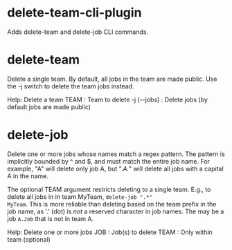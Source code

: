 delete-team-cli-plugin
======================

Adds delete-team and delete-job CLI commands.

delete-team
===========
Delete a single team. By default, all jobs in the team are made public. Use the -j
switch to delete the team jobs instead.

Help:
    Delete a team
     TEAM                : Team to delete
     -j (--jobs)         : Delete jobs (by default jobs are made public)

delete-job
==========
Delete one or more jobs whose names match a regex pattern. The pattern is implicitly
bounded by ^ and $, and must match the entire job name. For example, "A" will delete
only job A, but ".*A.*" will delete all jobs with a capital A in the name.

The optional TEAM argument restricts deleting to a single team. E.g., to delete
all jobs in in team MyTeam, <code>delete-job ".*" MyTeam</code>. This is more
reliable than deleting based on the team prefix in the job name, as '.' (dot) is
<i>not</i> a reserved character in job names. The may be a job <code>A.Job</code>
that is not in team A.

Help:
    Delete one or more jobs
     JOB                 : Job(s) to delete
     TEAM                : Only within team (optional)

